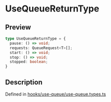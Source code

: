 
      
# UseQueueReturnType

<div class="api-docs__section" data-reactroot="">

## Preview

</div><div class="api-docs__preview type" data-reactroot="">

```ts
type UseQueueReturnType = {
  pause: () => void; 
  requests: QueueRequest<T>[]; 
  start: () => void; 
  stop: () => void; 
  stopped: boolean; 
}
```

</div><div class="api-docs__section" data-reactroot="">

## Description

</div><div class="api-docs__description" data-reactroot=""><span class="api-docs__do-not-parse">



</span></div><div class="api-docs__definition" data-reactroot="">

Defined in [hooks/use-queue/use-queue.types.ts](https://github.com/BetterTyped/hyper-fetch/blob/089b54eb/packages/react/src/hooks/use-queue/use-queue.types.ts#L30)

</div>